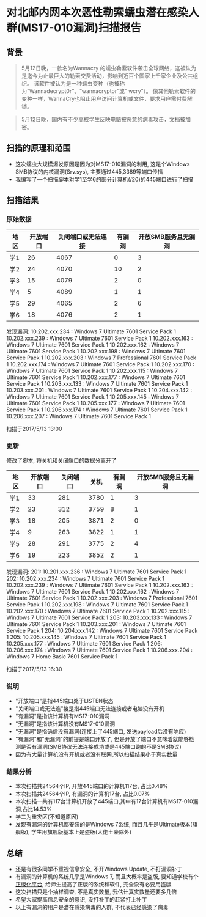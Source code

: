 # 对北邮内网本次恶性勒索蠕虫潜在感染人群(MS17-010漏洞)扫描报告
## 背景
> 5月12日晚，一款名为Wannacry 的蠕虫勒索软件袭击全球网络，这被认为是迄今为止最巨大的勒索交费活动，影响到近百个国家上千家企业及公共组织。 该软件被认为是一种蠕虫变种（也被称为“Wannadecrypt0r”、“wannacryptor”或“ wcry”）。 像其他勒索软件的变种一样，WannaCry也阻止用户访问计算机或文件，要求用户需付费解锁。

> 5月12日晚，国内有不少高校学生反映电脑被恶意的病毒攻击，文档被加密。

## 扫描的原理和范围
* 这次蠕虫大规模爆发原因是因为对MS17-010漏洞的利用, 这是个Windows SMB协议的内核漏洞(Srv.sys), 主要通过445,3389等端口传播
* 我编写了一个扫描脚本对学1至学6的部分计算机(/20)的445端口进行了扫描

## 扫描结果
### 原始数据
地区 | 开放端口 | 关闭端口或无法连接 | 有漏洞 | 开放SMB服务且无漏洞
-----|----------|--------------------|--------|-------
学1  |   26   |     4067      |    0    |   3
学2  |   24    |4070    |10    |2
学3  |   15    |4079    |2    |0
学4  |   5    |4089    |1    |1
学5  |   29    |4065    |2    |6
学6  |  18    |4076    |2    |1

发现漏洞:
10.202.xxx.234 : Windows 7 Ultimate 7601 Service Pack 1
10.202.xxx.239 : Windows 7 Ultimate 7601 Service Pack 1
10.202.xxx.163 : Windows 7 Ultimate 7601 Service Pack 1
10.202.xxx.162 : Windows 7 Ultimate 7601 Service Pack 1
10.202.xxx.198 : Windows 7 Ultimate 7601 Service Pack 1
10.202.xxx.203 : Windows 7 Professional 7601 Service Pack 1
10.202.xxx.174 : Windows 7 Ultimate 7601 Service Pack 1
10.202.xxx.170 : Windows 7 Ultimate 7601 Service Pack 1
10.202.xxx.115 : Windows 7 Ultimate 7601 Service Pack 1
10.202.xxx.177 : Windows 7 Ultimate 7601 Service Pack 1
10.203.xxx.133 : Windows 7 Ultimate 7601 Service Pack 1
10.203.xxx.201 : Windows 7 Ultimate 7601 Service Pack 1
10.204.xxx.142 : Windows 7 Ultimate 7601 Service Pack 1
10.205.xxx.145 : Windows 7 Ultimate 7601 Service Pack 1
10.205.xxx.177 : Windows 7 Ultimate 7601 Service Pack 1
10.206.xxx.174 : Windows 7 Ultimate 7601 Service Pack 1
10.206.xxx.207 : Windows 7 Ultimate 7601 Service Pack 1

扫描于2017/5/13 13:00

### 更新
修改了脚本, 将关机和关闭端口的数据分离开了

地区 | 开放端口 | 关闭端口 | 关机 | 有漏洞 | 开放SMB服务且无漏洞
-----|----------|----------|------|--------|-------
学1  |   33     |  281     | 3780 |   1    |   3
学2  |   23     |  312     | 3759 |   8    |   1
学3  |   18     |  205     | 3871 |   2    |   0
学4  |    9     |  263     | 3822 |   1    |   1
学5  |   28     |  291     | 3775 |   2    |   4
学6  |   19     |  223     | 3852 |   2    |   1

发现漏洞:
201:
10.201.xxx.236 : Windows 7 Ultimate 7601 Service Pack 1
202:
10.202.xxx.234 : Windows 7 Ultimate 7601 Service Pack 1
10.202.xxx.239 : Windows 7 Ultimate 7601 Service Pack 1
10.202.xxx.163 : Windows 7 Ultimate 7601 Service Pack 1
10.202.xxx.162 : Windows 7 Ultimate 7601 Service Pack 1
10.202.xxx.203 : Windows 7 Professional 7601 Service Pack 1
10.202.xxx.198 : Windows 7 Ultimate 7601 Service Pack 1
10.202.xxx.170 : Windows 7 Ultimate 7601 Service Pack 1
10.202.xxx.115 : Windows 7 Ultimate 7601 Service Pack 1
203:
10.203.xxx.133 : Windows 7 Ultimate 7601 Service Pack 1
10.203.xxx.201 : Windows 7 Ultimate 7601 Service Pack 1
204:
10.204.xxx.142 : Windows 7 Ultimate 7601 Service Pack 1
205:
10.205.xxx.145 : Windows 7 Ultimate 7601 Service Pack 1
10.205.xxx.177 : Windows 7 Ultimate 7601 Service Pack 1
206:
10.206.xxx.174 : Windows 7 Ultimate 7601 Service Pack 1
10.206.xxx.204 : Windows 7 Home Basic 7601 Service Pack 1

扫描于2017/5/13 16:30

### 说明
* "开放端口"是指445端口处于LISTEN状态
* "关闭端口或无法连"接是指445端口无法连接或者电脑没有开机
* "有漏洞"是指该计算机有MS17-010漏洞
* "无漏洞"是指该计算机没有MS17-010漏洞
* "无漏洞"是指确信没有漏洞(连接上了445端口, 发送payload后没有响应)
* "有漏洞"和"无漏洞"的前提是端口开放了, 但是开放了端口不意味着就能够检测是否有漏洞(SMB协议无法连接成功或是445端口跑的不是SMB协议)
* 因为有大量计算机没有开机或者没有联网,所以扫描结果小于真实数量

### 结果分析
* 本次扫描共24564个IP, 开放445端口的计算机117台, 占比0.48%
* 本次扫描共24564个IP, 有漏洞的计算机17台, 占比0.07%
* 本次扫描一共有117台计算机开放了445端口,其中有17台计算机有MS17-010漏洞,占比14.53%
* 学二为重灾区(不知道原因)
* 发现有漏洞的计算机都安装的是Windows 7系统, 而且几乎是Ultimate版本(旗舰版), 学生用旗舰版基本上是盗版(大佬土豪除外)

## 总结
* 还是有很多同学不重视信息安全, 不开Windows Update, 不打漏洞补丁
* 有漏洞的计算机的系统几乎是Windows 7, 而且大概率是盗版, 要知道学校有个[正版化平台](http://msca.bupt.edu.cn), 给师生提高了正版的系统和软件, 完全没有必要用盗版
* 这次扫描只是个抽样调查, 不是真实数量, 我估计真实数量还要多几倍
* 希望大家提高信息安全的意识, 没打补丁的赶紧打上补丁
* 以上有漏洞的用户是潜在感染病毒的人群, 不代表已经感染了病毒

